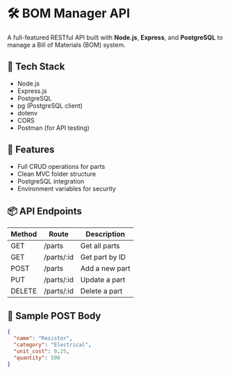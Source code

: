 # 🛠️ BOM Manager API

A full-featured RESTful API built with **Node.js**, **Express**, and **PostgreSQL** to manage a Bill of Materials (BOM) system.

## 🔧 Tech Stack
- Node.js
- Express.js
- PostgreSQL
- pg (PostgreSQL client)
- dotenv
- CORS
- Postman (for API testing)

## 🚀 Features
- Full CRUD operations for parts
- Clean MVC folder structure
- PostgreSQL integration
- Environment variables for security

## 📦 API Endpoints

| Method | Route            | Description            |
|--------|------------------|------------------------|
| GET    | /parts           | Get all parts          |
| GET    | /parts/:id       | Get part by ID         |
| POST   | /parts           | Add a new part         |
| PUT    | /parts/:id       | Update a part          |
| DELETE | /parts/:id       | Delete a part          |

## 📂 Sample POST Body
```json
{
  "name": "Resistor",
  "category": "Electrical",
  "unit_cost": 0.25,
  "quantity": 500
}
